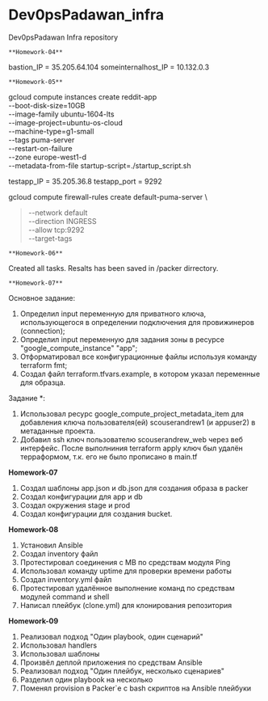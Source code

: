 # Dev0psPadawan_infra
Dev0psPadawan Infra repository
	 

	**Homework-04**


bastion_IP = 35.205.64.104 
someinternalhost_IP = 10.132.0.3


	**Homework-05** 

 
gcloud compute instances create reddit-app\
  --boot-disk-size=10GB \
  --image-family ubuntu-1604-lts \
  --image-project=ubuntu-os-cloud \
  --machine-type=g1-small \
  --tags puma-server \
  --restart-on-failure \
  --zone europe-west1-d \
  --metadata-from-file startup-script=./startup_script.sh

testapp_IP = 35.205.36.8
testapp_port = 9292

gcloud compute firewall-rules create default-puma-server \
>  --network default \
>  --direction INGRESS \
>  --allow tcp:9292 \
>  --target-tags


	**Homework-06**

Created all tasks. Resalts has been saved in /packer dirrectory.

	**Homework-07**

Основное задание:
1. Определил input переменную для приватного ключа,
использующегося в определении подключения для
провижинеров (connection);
2. Определил input переменную для задания зоны в ресурсе
"google_compute_instance" "app";
3. Отформатировал все конфигурационные файлы используя
команду terraform fmt;
4. Создал файл terraform.tfvars.example, в котором
указал переменные для образца.

Задание *:
1. Использовал ресурс google_compute_project_metadata_item 
для добавления ключа пользователя(ей) scouserandrew1 (и appuser2)
 в метаданные проекта.
2. Добавил ssh ключ пользователю scouserandrew_web через
веб интерфейс. После выполниния terraform apply
ключ был удалён терраформом, т.к. его не было прописано
в main.tf

**Homework-07**

1. Создал шаблоны app.json и db.json для создания образа в packer
2. Создал конфигурации для app и db
3. Создал окружения stage и prod
4. Создал конфигурации для создания bucket.


**Homework-08**

1. Установил Ansible
2. Создал inventory файл
3. Протестировал соединения с МВ по средствам модуля Ping
4. Использовал команду uptime для проверки времени работы
5. Создал inventory.yml файл
6. Протестировал удалённое выполнение команд по средствам модулей command и shell
7. Написал плейбук (clone.yml) для клонирования репозитория


**Homework-09**

1. Реализовал подход "Один playbook, один сценарий"
2. Использовал handlers
3. Использовал шаблоны
4. Произвёл деплой приложения по средствам Ansible
4. Реализовал подход "Один плейбук, несколько сценариев"
5. Разделил один playbook на несколько
6. Поменял provision в Packer`е с bash скриптов на Ansible плейбуки
